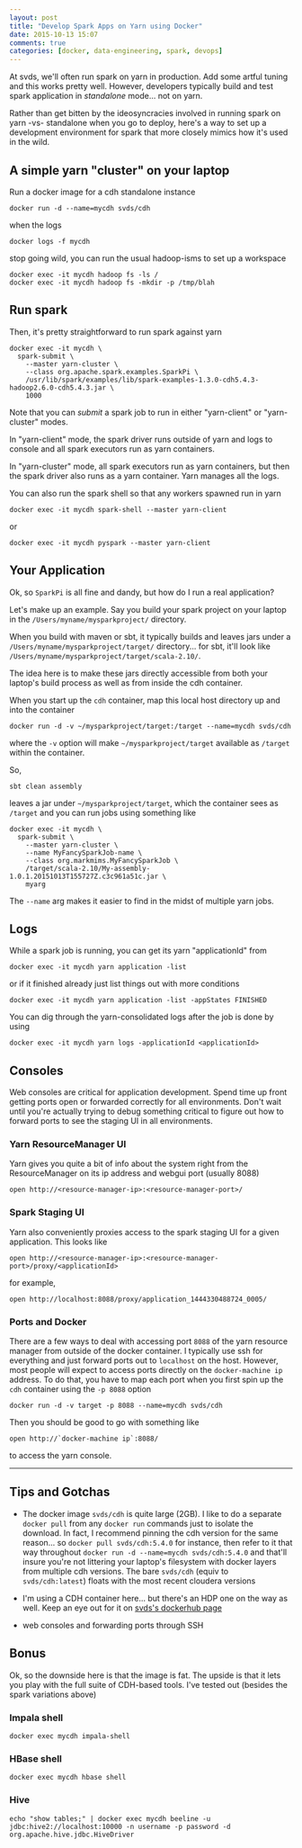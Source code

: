 ```yaml
---
layout: post
title: "Develop Spark Apps on Yarn using Docker"
date: 2015-10-13 15:07
comments: true
categories: [docker, data-engineering, spark, devops]
---
```



At svds, we'll often run spark on yarn in production.  Add some artful tuning
and this works pretty well.  However, developers typically build and test spark
application in _standalone_ mode... not on yarn.

Rather than get bitten by the ideosyncracies involved in running spark on yarn
-vs- standalone when you go to deploy, here's a way to set up a development
environment for spark that more closely mimics how it's used in the wild.

<!--more-->


## A simple yarn "cluster" on your laptop

Run a docker image for a cdh standalone instance

    docker run -d --name=mycdh svds/cdh

when the logs

    docker logs -f mycdh

stop going wild, you can run the usual hadoop-isms to set up a workspace

    docker exec -it mycdh hadoop fs -ls /
    docker exec -it mycdh hadoop fs -mkdir -p /tmp/blah


## Run spark

Then, it's pretty straightforward to run spark against yarn

    docker exec -it mycdh \
      spark-submit \
        --master yarn-cluster \
        --class org.apache.spark.examples.SparkPi \
        /usr/lib/spark/examples/lib/spark-examples-1.3.0-cdh5.4.3-hadoop2.6.0-cdh5.4.3.jar \
        1000

Note that you can _submit_ a spark job to run in either "yarn-client" or "yarn-cluster" modes.

In "yarn-client" mode, the spark driver runs outside of yarn and logs to
console and all spark executors run as yarn containers.

In "yarn-cluster" mode, all spark executors run as yarn containers, but then
the spark driver also runs as a yarn container.  Yarn manages all the logs.

You can also run the spark shell so that any workers spawned run in yarn

    docker exec -it mycdh spark-shell --master yarn-client

or

    docker exec -it mycdh pyspark --master yarn-client


## Your Application

Ok, so `SparkPi` is all fine and dandy, but how do I run a real application?

Let's make up an example.  Say you build your spark project on your laptop in the
`/Users/myname/mysparkproject/` directory.

When you build with maven or sbt, it typically builds and leaves jars under a
`/Users/myname/mysparkproject/target/` directory... for sbt, it'll look like
`/Users/myname/mysparkproject/target/scala-2.10/`.

The idea here is to make these jars directly accessible from both your laptop's
build process as well as from inside the cdh container.

When you start up the `cdh` container, map this local host directory up and
into the container

    docker run -d -v ~/mysparkproject/target:/target --name=mycdh svds/cdh 

where the `-v` option will make `~/mysparkproject/target`
available as `/target` within the container.

So,

    sbt clean assembly

leaves a jar under `~/mysparkproject/target`, which the container sees as
`/target` and you can run jobs using something like

    docker exec -it mycdh \
      spark-submit \
        --master yarn-cluster \
        --name MyFancySparkJob-name \
        --class org.markmims.MyFancySparkJob \
        /target/scala-2.10/My-assembly-1.0.1.20151013T155727Z.c3c961a51c.jar \
        myarg

The `--name` arg makes it easier to find in the midst of multiple yarn jobs.


## Logs

While a spark job is running, you can get its yarn "applicationId" from

    docker exec -it mycdh yarn application -list

or if it finished already just list things out with more conditions

    docker exec -it mycdh yarn application -list -appStates FINISHED

You can dig through the yarn-consolidated logs after the job is done
by using

    docker exec -it mycdh yarn logs -applicationId <applicationId>



## Consoles

Web consoles are critical for application development.  Spend time up front
getting ports open or forwarded correctly for all environments.  Don't wait
until you're actually trying to debug something critical to figure out how to
forward ports to see the staging UI in all environments.

### Yarn ResourceManager UI

Yarn gives you quite a bit of info about the system right from the
ResourceManager on its ip address and webgui port (usually 8088)

    open http://<resource-manager-ip>:<resource-manager-port>/



### Spark Staging UI

Yarn also conveniently proxies access to the spark staging UI for a given
application.  This looks like

    open http://<resource-manager-ip>:<resource-manager-port>/proxy/<applicationId>

for example,

    open http://localhost:8088/proxy/application_1444330488724_0005/


### Ports and Docker

There are a few ways to deal with accessing port `8088` of the yarn resource
manager from outside of the docker container.  I typically use ssh for
everything and just forward ports out to `localhost` on the host.  However,
most people will expect to access ports directly on the `docker-machine ip`
address.  To do that, you have to map each port when you first spin up the
`cdh` container using the `-p 8088` option

    docker run -d -v target -p 8088 --name=mycdh svds/cdh 

Then you should be good to go with something like

    open http://`docker-machine ip`:8088/

to access the yarn console.



---




## Tips and Gotchas

- The docker image `svds/cdh` is quite large (2GB).  I like to do a separate
  `docker pull` from any `docker run` commands just to isolate the download.
  In fact, I recommend pinning the cdh version for the same reason... so
  `docker pull svds/cdh:5.4.0` for instance, then refer to it that way
  throughout `docker run -d --name=mycdh svds/cdh:5.4.0` and that'll insure
  you're not littering your laptop's filesystem with docker layers from
  multiple cdh versions.  The bare `svds/cdh` (equiv to `svds/cdh:latest`)
  floats with the most recent cloudera versions

- I'm using a CDH container here... but there's an HDP one on the way as well.
  Keep an eye out for it on [svds's dockerhub page](`https://hub.docker.com/u/svds`)

- web consoles and forwarding ports through SSH



## Bonus

Ok, so the downside here is that the image is fat.  The upside is that it lets
you play with the full suite of CDH-based tools.  I've tested out (besides the
spark variations above)

### Impala shell

    docker exec mycdh impala-shell

### HBase shell

    docker exec mycdh hbase shell

### Hive

    echo "show tables;" | docker exec mycdh beeline -u jdbc:hive2://localhost:10000 -n username -p password -d org.apache.hive.jdbc.HiveDriver



